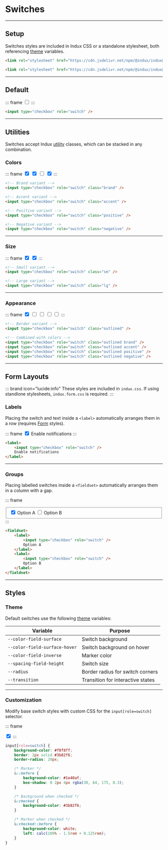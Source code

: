 # Switches

---

## Setup

Switches styles are included in Indux CSS or a standalone stylesheet, both referencing [theme](/styles/theme) variables.

<x-code-group copy>

```html "Indux CSS"
<link rel="stylesheet" href="https://cdn.jsdelivr.net/npm/@indux/indux@latest/dist/indux.min.css" />
```

```html "Standalone"
<link rel="stylesheet" href="https://cdn.jsdelivr.net/npm/@indux/indux@latest/dist/indux.switch.css" />
```

</x-code-group>

---

## Default

::: frame
<input type="checkbox" role="switch" />
:::

```html copy
<input type="checkbox" role="switch" />
```

---

## Utilities

Switches accept Indux [utility](/styles/utilities) classes, which can be stacked in any combination.

### Colors

::: frame
<input type="checkbox" role="switch" class="brand" checked />
<input type="checkbox" role="switch" class="accent" checked />
<input type="checkbox" role="switch" class="positive" />
<input type="checkbox" role="switch" class="negative" checked />
:::

```html copy
<!-- Brand variant -->
<input type="checkbox" role="switch" class="brand" />

<!-- Accent variant -->
<input type="checkbox" role="switch" class="accent" />

<!-- Positive variant -->
<input type="checkbox" role="switch" class="positive" />

<!-- Negative variant -->
<input type="checkbox" role="switch" class="negative" />
```

---

### Size

::: frame
<input type="checkbox" role="switch" class="sm" checked />
<input type="checkbox" role="switch" class="lg" checked />
:::

```html copy
<!-- Small variant -->
<input type="checkbox" role="switch" class="sm" />

<!-- Large variant -->
<input type="checkbox" role="switch" class="lg" />
```

---

### Appearance

::: frame
<input type="checkbox" role="switch" class="outlined" checked />
<input type="checkbox" role="switch" class="outlined brand" />
<input type="checkbox" role="switch" class="outlined accent" />
<input type="checkbox" role="switch" class="outlined positive" />
<input type="checkbox" role="switch" class="outlined negative" />
:::

```html copy
<!-- Border variant -->
<input type="checkbox" role="switch" class="outlined" />

<!-- Combined with colors -->
<input type="checkbox" role="switch" class="outlined brand" />
<input type="checkbox" role="switch" class="outlined accent" />
<input type="checkbox" role="switch" class="outlined positive" />
<input type="checkbox" role="switch" class="outlined negative" />
```

---

## Form Layouts

::: brand icon="lucide:info"
These styles are included in `indux.css`. If using standlone stylesheets, `indux.form.css` is required.
:::

### Labels

Placing the switch and text inside a `<label>` automatically arranges them in a row (requires [Form](/elements/forms) styles).


::: frame
<label>
    <input type="checkbox" role="switch" checked />
    Enable notifications
</label>
:::

```html copy
<label>
    <input type="checkbox" role="switch" />
    Enable notifications
</label>
```

---

### Groups

Placing labelled switches inside a `<fieldset>` automatically arranges them in a column with a gap.

::: frame
<fieldset>
    <label>
        <input type="checkbox" role="switch" checked />
        Option A
    </label>
    <label>
        <input type="checkbox" role="switch" />
        Option B
    </label>
</fieldset>
:::

```html copy
<fieldset>
    <label>
        <input type="checkbox" role="switch" />
        Option A
    </label>
    <label>
        <input type="checkbox" role="switch" />
        Option B
    </label>
</fieldset>
```

---

## Styles

### Theme

Default switches use the following [theme](/styles/theme) variables:

| Variable | Purpose |
|----------|---------|
| `--color-field-surface` | Switch background |
| `--color-field-surface-hover` | Switch background on hover |
| `--color-field-inverse` | Marker color |
| `--spacing-field-height` | Switch size |
| `--radius` | Border radius for switch corners |
| `--transition` | Transition for interactive states |

---

### Customization

Modify base switch styles with custom CSS for the `input[role=switch]` selector.

::: frame
<style>
input[role=switch].custom {
    background-color: #f0f8ff;
    border: 2px solid #3b82f6;
    border-radius: 20px;
}

/* Marker */
input[role=switch].custom::before {
    background-color: #1e40af;
    box-shadow: 0 2px 4px rgba(30, 64, 175, 0.3);
}

/* Background when checked */
input[role=switch].custom:checked {
    background-color: #3b82f6;
}

/* Marker when checked */
input[role=switch].custom:checked::before {
    background-color: white;
    left: calc(100% - 1.5rem + 0.125rem);
}
</style>

<input type="checkbox" role="switch" class="custom" checked />
:::

```css copy
input[role=switch] {
    background-color: #f0f8ff;
    border: 2px solid #3b82f6;
    border-radius: 20px;

    /* Marker */
    &::before {
        background-color: #1e40af;
        box-shadow: 0 2px 4px rgba(30, 64, 175, 0.3);
    }

    /* Background when checked */
    &:checked {
        background-color: #3b82f6;
    }

    /* Marker when checked */
    &:checked::before {
        background-color: white;
        left: calc(100% - 1.5rem + 0.125rem);
    }
}
```